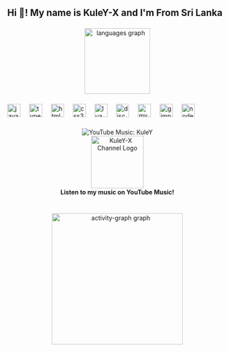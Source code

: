 <h2 align="left">Hi 👋! My name is KuleY-X and I'm From Sri Lanka</h2>

###

<div align="center">
  <img src="https://github-readme-stats.vercel.app/api/top-langs?username=KuleY-X&locale=en&hide_title=false&layout=compact&card_width=320&langs_count=5&theme=dracula&hide_border=false" height="150" alt="languages graph"  />
</div>

###

<!-- Profile image removed -->

<div align="left">
  <img src="https://cdn.jsdelivr.net/gh/devicons/devicon/icons/javascript/javascript-original.svg" height="30" alt="javascript logo"  />
  <img width="12" />
  <img src="https://cdn.jsdelivr.net/gh/devicons/devicon/icons/typescript/typescript-original.svg" height="30" alt="typescript logo"  />
  <img width="12" />
  <img src="https://cdn.jsdelivr.net/gh/devicons/devicon/icons/html5/html5-original.svg" height="30" alt="html5 logo"  />
  <img width="12" />
  <img src="https://cdn.jsdelivr.net/gh/devicons/devicon/icons/css3/css3-original.svg" height="30" alt="css3 logo"  />
  <img width="12" />
  <img src="https://cdn.jsdelivr.net/gh/devicons/devicon/icons/lua/lua-original.svg" height="30" alt="lua logo"  />
  <img width="12" />
  <img src="https://cdn.jsdelivr.net/gh/devicons/devicon/icons/discordjs/discordjs-original.svg" height="30" alt="discordjs logo"  />
  <img width="12" />
  <img src="https://cdn.jsdelivr.net/gh/devicons/devicon/icons/mysql/mysql-original.svg" height="30" alt="mysql logo"  />
  <img width="12" />
  <img src="https://cdn.jsdelivr.net/gh/devicons/devicon/icons/gimp/gimp-original.svg" height="30" alt="gimp logo"  />
  <img width="12" />
  <img src="https://cdn.jsdelivr.net/gh/devicons/devicon/icons/nodejs/nodejs-original.svg" height="30" alt="nodejs logo"  />
</div>

###

<div align="center">
  <img src="https://img.shields.io/badge/YouTube%20Music-KuleY-red?logo=youtube" alt="YouTube Music: KuleY" />
  <br>
  <a href="https://music.youtube.com/channel/UC1l_DqKAadG7LBwKjCF3Zgw?si=60lpl0_Rp2o_aOVT" target="_blank">
    <img src="https://user-images.githubusercontent.com/83688740/221408674-6f4e4b28-9aeb-4b4e-8a4e-ea3d2d92c7c0.png" width="120" alt="KuleY-X Channel Logo"/>
  </a>
  <br>
  <b>Listen to my music on YouTube Music!</b>
</div>

###

<br clear="both">

<div align="center">
  <img src="https://github-readme-activity-graph.vercel.app/graph?username=KuleY-X&radius=16&theme=react&area=true&order=5" height="300" alt="activity-graph graph"  />
</div>
